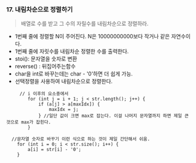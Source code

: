 ### 17. 내림차순으로 정렬하기 
> 배열로 수를 받고 그 수의 자릴수를 내림차순으로 정렬하라. 
* 1번째 줄에 정렬할 N이 주어진다. N은 10000000000보다 작거나 같은 자연수이다. 
* 1번째 줄에 자릿수를 내림차순 정렬한 수를 출력한다.
* stoi(): 문자열을 숫자로 변환
* reverse() : 뒤집어주는함수 
* char을 int로 바꾸는데는 char - '0'하면 더 쉽게 가능.
* 선택정렬을 사용하여 내림차순으로 정렬한다. 
```
     // i 이후의 요소중에서 
        for (int j = i + 1; j < str.length(); j++) {
            if (a[j] > a[maxIdx]) {
                maxIdx = j;
            } //일단 값이 크면 max로 잡는다. 이걸 나머지 문자열까지 하면 제일 큰 것으로 max가 잡힌다. 
        }
```

```
  //문자열 숫자로 바꾸기 이런 식으로 하는 것이 제일 간단해서 쉬움.    
    for (int i = 0; i < str.size(); i++) {
        a[i] = str[i] - '0'; 
    }
```
